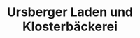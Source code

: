 ---
title: "Ursberger Laden und Klosterbäckerei"
url: /ursberg/ursberger-laden-und-klosterbaeckerei/
shop: Bäckerei
---